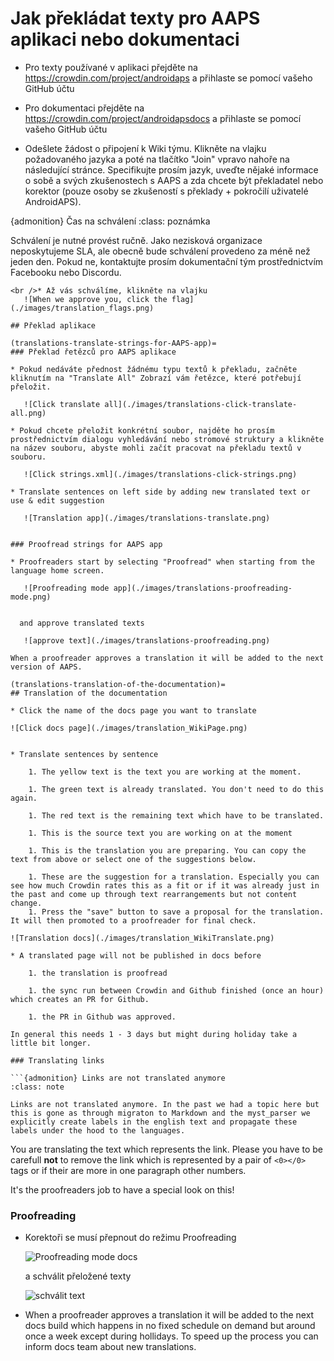 # Jak překládat texty pro AAPS aplikaci nebo dokumentaci

* Pro texty používané v aplikaci přejděte na <https://crowdin.com/project/androidaps> a přihlaste se pomocí vašeho GitHub účtu
* Pro dokumentaci přejděte na <https://crowdin.com/project/androidapsdocs> a přihlaste se pomocí vašeho GitHub účtu

* Odešlete žádost o připojení k Wiki týmu. Klikněte na vlajku požadovaného jazyka a poté na tlačítko "Join" vpravo nahoře na následující stránce. Specifikujte prosím jazyk, uveďte nějaké informace o sobě a svých zkušenostech s AAPS a zda chcete být překladatel nebo korektor (pouze osoby se zkušeností s překlady + pokročilí uživatelé AndroidAPS).

{admonition} Čas na schválení :class: poznámka

Schválení je nutné provést ručně. Jako nezisková organizace neposkytujeme SLA, ale obecně bude schválení provedeno za méně než jeden den. Pokud ne, kontaktujte prosím dokumentační tým prostřednictvím Facebooku nebo Discordu.

    <br />* Až vás schválíme, klikněte na vlajku
       ![When we approve you, click the flag](./images/translation_flags.png)
    
    ## Překlad aplikace
    
    (translations-translate-strings-for-AAPS-app)=
    ### Překlad řetězců pro AAPS aplikace
    
    * Pokud nedáváte přednost žádnému typu textů k překladu, začněte kliknutím na "Translate All" Zobrazí vám řetězce, které potřebují přeložit.
    
       ![Click translate all](./images/translations-click-translate-all.png)
    
    * Pokud chcete přeložit konkrétní soubor, najděte ho prosím prostřednictvím dialogu vyhledávání nebo stromové struktury a klikněte na název souboru, abyste mohli začít pracovat na překladu textů v souboru.
    
       ![Click strings.xml](./images/translations-click-strings.png)
    
    * Translate sentences on left side by adding new translated text or use & edit suggestion 
    
       ![Translation app](./images/translations-translate.png)
    
    
    ### Proofread strings for AAPS app
    
    * Proofreaders start by selecting "Proofread" when starting from the language home screen.
    
       ![Proofreading mode app](./images/translations-proofreading-mode.png) 
    
    
      and approve translated texts 
    
       ![approve text](./images/translations-proofreading.png)
    
    When a proofreader approves a translation it will be added to the next version of AAPS.
    
    (translations-translation-of-the-documentation)=
    ## Translation of the documentation
    
    * Click the name of the docs page you want to translate
    
    ![Click docs page](./images/translation_WikiPage.png)
    
    
    * Translate sentences by sentence
    
        1. The yellow text is the text you are working at the moment.
    
        1. The green text is already translated. You don't need to do this again.
    
        1. The red text is the remaining text which have to be translated.
    
        1. This is the source text you are working on at the moment
    
        1. This is the translation you are preparing. You can copy the text from above or select one of the suggestions below.
    
        1. These are the suggestion for a translation. Especially you can see how much Crowdin rates this as a fit or if it was already just in the past and come up through text rearrangements but not content change.
        1. Press the "save" button to save a proposal for the translation. It will then promoted to a proofreader for final check.
    
    ![Translation docs](./images/translation_WikiTranslate.png)
    
    * A translated page will not be published in docs before 
    
        1. the translation is proofread
    
        1. the sync run between Crowdin and Github finished (once an hour) which creates an PR for Github.
    
        1. the PR in Github was approved.
    
    In general this needs 1 - 3 days but might during holiday take a little bit longer.
    
    ### Translating links
    
    ```{admonition} Links are not translated anymore
    :class: note
    
    Links are not translated anymore. In the past we had a topic here but this is gone as through migraton to Markdown and the myst_parser we explicitly create labels in the english text and propagate these labels under the hood to the languages.
    
    

You are translating the text which represents the link. Please you have to be carefull **not** to remove the link which is represented by a pair of `<0></0>` tags or if their are more in one paragraph other numbers.

It's the proofreaders job to have a special look on this!

### Proofreading

* Korektoři se musí přepnout do režimu Proofreading
    
    ![Proofreading mode docs](./images/translation_WikiProofreadingmode.png)
    
    a schválit přeložené texty
    
    ![schválit text](./images/translations-proofreading.png)

* When a proofreader approves a translation it will be added to the next docs build which happens in no fixed schedule on demand but around once a week except during hollidays. To speed up the process you can inform docs team about new translations.